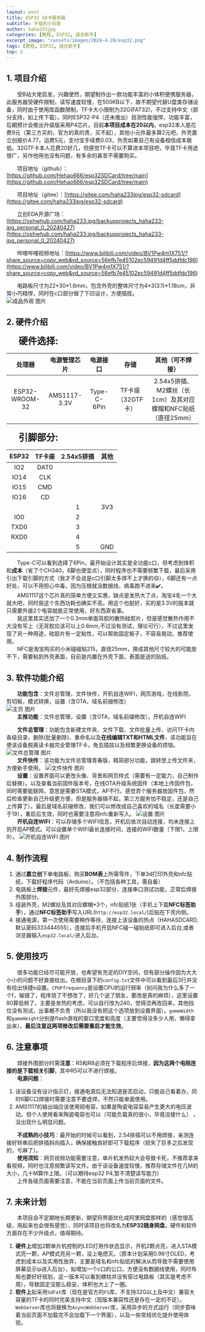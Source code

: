 ```yaml
---
layout: post
title: ESP32 SD卡服务器
subtitle: 不错的小玩意
author: haha233jpg
categories: [教程, ESP32, 适合新手]
excerpt_image: "/assets/images/2024-4-28/esp32.png"
tags: [教程, ESP32, 适合新手]
top: 3
---
```


## 1. 项目介绍
&emsp;&emsp;受B站大佬启发，兴趣使然，期望制作出一款功能丰富的小体积便携服务器，此服务器受硬件限制，读写速度较慢，在500KB以下，故不期望代替U盘类存储设备，同时由于使用库函数限制，TF卡大小限制为32G(FAT32)，不过支持中文（部分支持，如上传下载）。同时ESP32-P4（还未推出）目测性能强悍，功能丰富，后期预计会推出升级版采用P4芯片。目前**本项目成本在20以内**，esp32本人是花费9元（第三方买的，官方的真的贵，买不起），其他小元件最多算2元吧，外壳嘉立创报价4.77，运费5元，支付宝手续费0.03，外壳如果自己有设备相信成本极低。32GTF卡本人花费20好几，但感觉TF卡可以不算进本项目吧，毕竟TF卡用途很广，另作他用也没有问题，有多余的甚至不需要购买。

&emsp;&emsp;项目地址（github）：[https://github.com/Hehao666/esp32SDCard/tree/main](https://github.com/Hehao666/esp32SDCard/tree/main)

&emsp;&emsp;项目地址（gitee）：[https://gitee.com/haha233jpg/esp32-sdcard](https://gitee.com/haha233jpg/esp32-sdcard)

&emsp;&emsp;立创EDA开源广场：[https://oshwhub.com/haha233.jpg/backupprojects_haha233-jpg_personal_0_20240427](https://oshwhub.com/haha233.jpg/backupprojects_haha233-jpg_personal_0_20240427)

&emsp;&emsp;哔哩哔哩视频地址：[https://www.bilibili.com/video/BV1Pw4m1X751/?share_source=copy_web&vd_source=56efb7e45102ec59491d4ff5ddfdc196](https://www.bilibili.com/video/BV1Pw4m1X751/?share_source=copy_web&vd_source=56efb7e45102ec59491d4ff5ddfdc196)

&emsp;&emsp;电路板尺寸为22\*30\*1.6mm，包含外壳的整体尺寸为4\*3(3.1)\*1.18cm，非常小巧精悍，同时在c口部分做了下凹设计，方便插拔。  
![成品外观 图片](/assets/images/2024-5-14/成品外观.jpg)  
## 2. 硬件介绍
&emsp;&emsp;  <font size=5>**硬件选择:**</font>  

|     处理器     | 电源管理芯片 |  电源接口   |       存储        |                       其他（可不焊接）                       |
| :------------: | :----------: | :---------: | :---------------: | :----------------------------------------------------------: |
| ESP32-WROOM-32 | AMS1117-3.3V | Type-C-6Pin | TF卡座（32GTF卡） | 2.54x5排插、M2螺丝（长1cm）及其对应螺帽和NFC贴纸（直径25mm） |

&emsp;&emsp;  <font size=5>**引脚部分:**</font>  

| ESP32 | TF卡座 | 2.54x5排插 | 其他  |
| :---: | :----: | :--------: | :---: |
|  IO2  |  DAT0  |            |       |
| IO14  |  CLK   |            |       |
| IO15  |  CMD   |            |       |
| IO16  |   CD   |            |       |
|       |        |     1      |  3V3  |
|  IO0  |        |     2      |       |
| TXD0  |        |     3      |       |
| RXD0  |        |     4      |       |
|       |        |     5      |  GND  |

&emsp;&emsp;Type-C可以看到选择了6Pin，最开始设计其实是全功能c口，但考虑到体积和**成本**（省了个CH340，6脚也便宜点），同时程序也不需要频繁下载，最后采用引出下载引脚的方式（我才不会说是c口引脚太多焊不上才换的😋），6脚还有一点好处，可以不用担心中毒，因为压根就没数据线，病毒跑不进来✔️。  
&emsp;&emsp;AMS1117这个芯片真的简单方便又实惠，缺点是发热大了点，淘宝4毛一个大就大吧，同时我这个东西功耗也确实不高，用这个也挺好，买的是3.3V的版本就只需要外接2个电容就能正常使用，好东西真省事。  
&emsp;&emsp;我这里其实还加了一个0.3mm单面背胶的散热硅胶片，但是感觉散热作用不大没有写上（无背胶应该可以上0.6mm,不过没有测试，理论可行），不过这里发现了另一种用途，硅胶片有一定粘性，可以帮助固定板子，不容易晃动，推荐使用。  
&emsp;&emsp;NFC是淘宝购买的小米碰碰贴215，直径25mm，换成其他尺寸较大的可能放不下，需要粘到外壳表面，目前是内置在外壳下面，表面是送的贴纸。

## 3. 软件功能介绍
&emsp;&emsp;**功能包含**：文件总管理，文件快传，开机自连WIFI，网页游戏，在线影院，剪切板，模式转换，设置（含OTA，域名前缀修改）  
![主页 图片](/assets/images/2024-5-14/主页.png)   
&emsp;&emsp;**主推功能**：文件总管理，设置（含OTA，域名前缀修改），开机自连WIFI

&emsp;&emsp;**文件总管理**：功能包含新建文件夹、文件下载、文件批量上传、访问TF卡内各级目录，删除(批量删除)、重命名以及**在线编辑TXT和HTML文件**，该功能旨在使该设备脱离读卡器完全管理TF卡，免去插拔以及频繁更换设备的烦恼。
![文件总管理 图片](/assets/images/2024-5-14/文件总管理.png)   
&emsp;&emsp;**文件快传**：该功能为文件总管理青春版，精简部分功能，跳转至上传文件夹，方便新手使用。
![文件快传 图片](/assets/images/2024-5-14/文件快传.png)   
&emsp;&emsp;**设置**：设置界面可以更改头像、背景和网页样式（需要有一定能力，自己制作后替换）。以及查看当前固件版本号，在线OTA升级系统固件（本地上传固件包，同时需要能联网，意思是需要STA模式，AP不行。感觉弄个服务器放固件包，然后检查更新自己升级更方便，但是服务器搞不起，第三方服务怕不稳定，还是自己上传算了）。最后是域名前缀修改，我们可以修改成自己喜欢的域名（长度需要小于19），重启后生效，同时也需要注意将nfc重新写入。
![设置 图片](/assets/images/2024-5-14/设置.png)   
&emsp;&emsp;**开机自连WIFI**：可以存储多个WIFI信息，开机后依次自动连接，均未连接上则开启AP模式。可以设置单个WIFI最长连接时间，连接的WIFI数量（下限1，上限9）。
![开机自连WIFI 图片](/assets/images/2024-5-14/开机自连WIFI.png)   
## 4. 制作流程
1. 通过**嘉立创**下单电路板，购买**BOM表**上所需零件，下单3d打印外壳和nfc贴纸，下载好程序代码（Arduino）。（不包括各种工具，需自备）  
2. 电路板上**焊接**元件，最好先焊接esp32部分，连接串口测试功能，正常后焊接外围部分。    
3. 组装外壳，M2螺丝及其对应螺帽\*3个，nfc贴纸1张（手机上下载**NFC标签助手**），通过**NFC标签助手**写入URL(`http://esp32.local/`)后贴在下壳内侧。  
4. 接通电源，第一次使用需要稍作等待，连接上该设备的热点（HAHASDCARD,默认密码333444555），连接后手机开启NFC碰一碰贴纸即可进入后台,或者浏览器输入`esp32.local/`进入后台。

## 5. 使用技巧
&emsp;&emsp;很多功能已经尽可能开放，也希望有充足的DIY空间，但有部分操作因为大大小小的问题不好直接给出。在根目录下的`config.txt`文件中可以看到最后3行并没有给出快捷s设置。`CPUFfrequency`是设置CPU的运行频率（别问我为什么多了一个f，输错了，程序烧了不想改了，好几个送了朋友，要改是真的麻烦），这里设置80算低频了，主要是发热的考虑，可以自行改为240，觉得烫再改回来，其他挡位没有测试，出事概不负责（所以我没有把这个选项放到设置界面）。`gameWidth`和`gameHeight`分别是flash游戏的窗口宽度和高度（主要觉得没多少人用，懒得拿出来）。**最后注意这两项修改后需要重启才能生效**。  

## 6. 注意事项
&emsp;&emsp;焊接外围部分时需**注意**：R5和R8必须在下载程序后焊接，**因为这两个电阻连接的是下载相关引脚**，其中R5可以不进行焊接。  
&emsp;&emsp;**电源问题**：
1. 该设备没有设计指示灯，接通电源后无法知道是否启动，只能自己看着办，同时6脚C口焊接时需要注意不要虚焊，不然只能单面使用。 
2. AMS1117的输出端应该使用钽电容，如果是陶瓷电容容易产生更大的电压波动，但个人使用看来陶瓷电容也可以（可能负载真的很小，毕竟没接什么） ，没出现什么明显问题。  

&emsp;&emsp;**不成熟的小技巧**：最开始的时候可以看到，2.54排插可以不用焊接，亲测连接好转串后把排插斜向插入，确保接触良好即可下载程序（损失了巨多之后发现的，亏麻了）。  
&emsp;&emsp;**使用须知**：网页视频功能需要注意，单片机发热较大会导致卡死，不推荐拿来看视频，同时也注意频繁读写文件。由于该设备速度较慢，推荐存储文件在几M的大小，几十M算作上限。（可以期待esp32 P4,暂不清楚读写能力）  
&emsp;&emsp;上传各级页面需要注意，不能在当前页面上传当前页面的文件。

## 7. 未来计划
&emsp;&emsp;本项目会不定期地长期更新，期望将界面优化成阿里网盘那样的（感觉很高级，用起来也会很有感觉），同时该项目也将改名为**ESP32随身网盘**，硬件和软件方面存在不少升级点，值得期待。
1. **硬件上**增加2颗单片机控制的LED灯用作状态显示，开机2颗点亮，进入STA模式亮一颗，AP模式亮另一颗，没上电熄灭。（原本计划采用0.96寸OLED，考虑到成本以及实用性放弃，主要是域名和nfc贴纸的解决从而导致不需要使用屏幕显示ip进入后台），拟增加一个c口的公口，方便没有数据线使用，同时布局也要好好规划，这一版本可以看到螺柱并没有穿过电路板（其实是考虑不周），导致固定没那么稳妥，体积也大上了一圈。  
2. **软件上**拟采用`SdFat`库（现在是官方的`FS`库，不支持32G以上及中文）兼容大容量的TF卡的同时完美支持中文（现版本兼容性还是存在一定的不足）。`WebServer`库也将替换为`AsyncWebServer`库，采用异步的方式运行（同步意味着当前页面不加载完不会加载下一个界面），以及一些常规优化提升使用体验。  